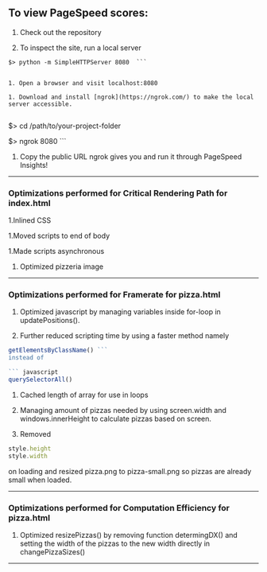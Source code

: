 
## To view PageSpeed scores:


1. Check out the repository

1. To inspect the site, run a local server

  ```  $> cd /path/to/your-project-folder
  $> python -m SimpleHTTPServer 8080  ```


1. Open a browser and visit localhost:8080

1. Download and install [ngrok](https://ngrok.com/) to make the local server accessible.

  
``` 
  $> cd /path/to/your-project-folder
 
 $> ngrok 8080 ```


1. Copy the public URL ngrok gives you and run it through PageSpeed Insights!


___


### Optimizations performed for Critical Rendering Path for index.html


1.Inlined CSS

1.Moved scripts to end of body

1.Made scripts asynchronous

1. Optimized pizzeria image


___


### Optimizations performed for Framerate for pizza.html


1. Optimized javascript  by managing variables inside for-loop in updatePositions().

1. Further reduced scripting time by using a faster method namely
 ``` javascript
 getElementsByClassName() ```
 instead of

 ``` javascript
 querySelectorAll()
```


1. Cached length of array for use in loops

1. Managing amount of pizzas needed by using screen.width and windows.innerHeight to calculate pizzas based on screen.

1. Removed
``` javascript
style.height
style.width
```
on loading and resized pizza.png to pizza-small.png so pizzas are already small when loaded.




___


### Optimizations performed for Computation Efficiency for pizza.html


1. Optimized resizePizzas() by removing function determingDX() and setting the width of the pizzas to the new width directly in changePizzaSizes()




___



